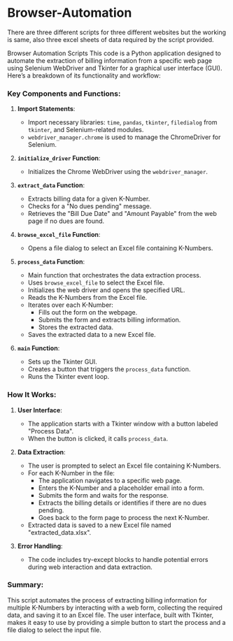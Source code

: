 # Browser-Automation
There are three different scripts for three different websites but the working is same, also three excel sheets of data required by the script provided.

Browser Automation Scripts 
This code is a Python application designed to automate the extraction of billing information from a specific web page using Selenium WebDriver and Tkinter for a graphical user interface (GUI). Here’s a breakdown of its functionality and workflow:

### Key Components and Functions:

1. **Import Statements**:
    - Import necessary libraries: `time`, `pandas`, `tkinter`, `filedialog` from `tkinter`, and Selenium-related modules.
    - `webdriver_manager.chrome` is used to manage the ChromeDriver for Selenium.

2. **`initialize_driver` Function**:
    - Initializes the Chrome WebDriver using the `webdriver_manager`.

3. **`extract_data` Function**:
    - Extracts billing data for a given K-Number.
    - Checks for a "No dues pending" message.
    - Retrieves the "Bill Due Date" and "Amount Payable" from the web page if no dues are found.

4. **`browse_excel_file` Function**:
    - Opens a file dialog to select an Excel file containing K-Numbers.

5. **`process_data` Function**:
    - Main function that orchestrates the data extraction process.
    - Uses `browse_excel_file` to select the Excel file.
    - Initializes the web driver and opens the specified URL.
    - Reads the K-Numbers from the Excel file.
    - Iterates over each K-Number:
        - Fills out the form on the webpage.
        - Submits the form and extracts billing information.
        - Stores the extracted data.
    - Saves the extracted data to a new Excel file.

6. **`main` Function**:
    - Sets up the Tkinter GUI.
    - Creates a button that triggers the `process_data` function.
    - Runs the Tkinter event loop.

### How It Works:

1. **User Interface**:
    - The application starts with a Tkinter window with a button labeled "Process Data".
    - When the button is clicked, it calls `process_data`.

2. **Data Extraction**:
    - The user is prompted to select an Excel file containing K-Numbers.
    - For each K-Number in the file:
        - The application navigates to a specific web page.
        - Enters the K-Number and a placeholder email into a form.
        - Submits the form and waits for the response.
        - Extracts the billing details or identifies if there are no dues pending.
        - Goes back to the form page to process the next K-Number.
    - Extracted data is saved to a new Excel file named "extracted_data.xlsx".

3. **Error Handling**:
    - The code includes try-except blocks to handle potential errors during web interaction and data extraction.

### Summary:

This script automates the process of extracting billing information for multiple K-Numbers by interacting with a web form, collecting the required data, and saving it to an Excel file. The user interface, built with Tkinter, makes it easy to use by providing a simple button to start the process and a file dialog to select the input file.

